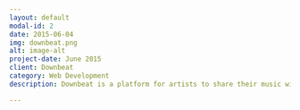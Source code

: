```yaml
---
layout: default
modal-id: 2
date: 2015-06-04
img: downbeat.png
alt: image-alt
project-date: June 2015
client: Downbeat
category: Web Development
description: Downbeat is a platform for artists to share their music with their fans. The web application allows artists to grow their audience through social media engagement. Users follow the artist on Twitter, SoundCloud, or Youtube, and in exchange they receive access to song downloads.

---
```


